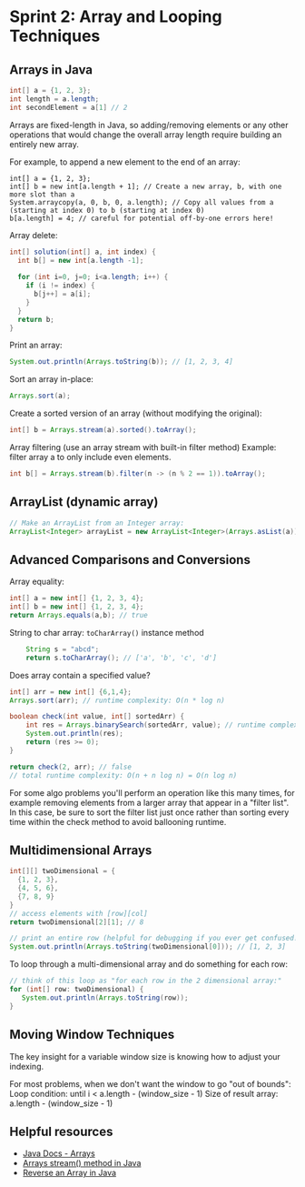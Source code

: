 # Sprint 2: Array and Looping Techniques

## Arrays in Java
```java
int[] a = {1, 2, 3};
int length = a.length;
int secondElement = a[1] // 2
```

Arrays are fixed-length in Java, so adding/removing elements or any other operations that would change the overall array length require building an entirely new array.

For example, to append a new element to the end of an array:
```
int[] a = {1, 2, 3};
int[] b = new int[a.length + 1]; // Create a new array, b, with one more slot than a
System.arraycopy(a, 0, b, 0, a.length); // Copy all values from a (starting at index 0) to b (starting at index 0) 
b[a.length] = 4; // careful for potential off-by-one errors here!
```

Array delete:
```java
int[] solution(int[] a, int index) {
  int b[] = new int[a.length -1];
  
  for (int i=0, j=0; i<a.length; i++) {
    if (i != index) {
      b[j++] = a[i];
    }
  }
  return b;
}
```

Print an array:
```java
System.out.println(Arrays.toString(b)); // [1, 2, 3, 4]
```

Sort an array in-place:
```java
Arrays.sort(a);
```

Create a sorted version of an array (without modifying the original):
```java
int[] b = Arrays.stream(a).sorted().toArray();
```

Array filtering (use an array stream with built-in filter method) Example: filter array a to only include even elements.
```java
int b[] = Arrays.stream(b).filter(n -> (n % 2 == 1)).toArray();
```
## ArrayList (dynamic array)
```java
// Make an ArrayList from an Integer array:
ArrayList<Integer> arrayList = new ArrayList<Integer>(Arrays.asList(a));
```

## Advanced Comparisons and Conversions
Array equality:
```java
int[] a = new int[] {1, 2, 3, 4};
int[] b = new int[] {1, 2, 3, 4};
return Arrays.equals(a,b); // true
```

String to char array: `toCharArray()` instance method
```java
    String s = "abcd"; 
    return s.toCharArray(); // ['a', 'b', 'c', 'd']
```

Does array contain a specified value?
```java
int[] arr = new int[] {6,1,4};
Arrays.sort(arr); // runtime complexity: O(n * log n)

boolean check(int value, int[] sortedArr) {
    int res = Arrays.binarySearch(sortedArr, value); // runtime complexity: O(log n)
    System.out.println(res);
    return (res >= 0);
}

return check(2, arr); // false 
// total runtime complexity: O(n + n log n) = O(n log n)
```
For some algo problems you'll perform an operation like this many times, for example removing elements from a larger array that appear in a "filter list". In this case, be sure to sort the filter list just once rather than sorting every time within the check method to avoid ballooning runtime.

## Multidimensional Arrays
```java
int[][] twoDimensional = {
  {1, 2, 3},
  {4, 5, 6},
  {7, 8, 9}
}
// access elements with [row][col]
return twoDimensional[2][1]; // 8

// print an entire row (helpful for debugging if you ever get confused!)
System.out.println(Arrays.toString(twoDimensional[0])); // [1, 2, 3]
```

To loop through a multi-dimensional array and do something for each row:
```java
// think of this loop as "for each row in the 2 dimensional array:"
for (int[] row: twoDimensional) {
   System.out.println(Arrays.toString(row));
}

```

## Moving Window Techniques
The key insight for a variable window size is knowing how to adjust your indexing.

For most problems, when we don't want the window to go "out of bounds":
Loop condition: until i < a.length - (window_size - 1)
Size of result array: a.length - (window_size - 1)


## Helpful resources
* [Java Docs - Arrays](https://docs.oracle.com/javase/8/docs/api/java/util/Arrays.html)
* [Arrays stream() method in Java](https://www.geeksforgeeks.org/arrays-stream-method-in-java/)
* [Reverse an Array in Java](https://www.geeksforgeeks.org/reverse-an-array-in-java/)
